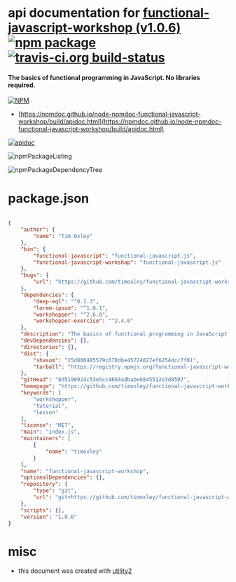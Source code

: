 # api documentation for  [functional-javascript-workshop (v1.0.6)](https://github.com/timoxley/functional-javascript-workshop)  [![npm package](https://img.shields.io/npm/v/npmdoc-functional-javascript-workshop.svg?style=flat-square)](https://www.npmjs.org/package/npmdoc-functional-javascript-workshop) [![travis-ci.org build-status](https://api.travis-ci.org/npmdoc/node-npmdoc-functional-javascript-workshop.svg)](https://travis-ci.org/npmdoc/node-npmdoc-functional-javascript-workshop)
#### The basics of functional programming in JavaScript. No libraries required.

[![NPM](https://nodei.co/npm/functional-javascript-workshop.png?downloads=true&downloadRank=true&stars=true)](https://www.npmjs.com/package/functional-javascript-workshop)

- [https://npmdoc.github.io/node-npmdoc-functional-javascript-workshop/build/apidoc.html](https://npmdoc.github.io/node-npmdoc-functional-javascript-workshop/build/apidoc.html)

[![apidoc](https://npmdoc.github.io/node-npmdoc-functional-javascript-workshop/build/screenCapture.buildCi.browser.%252Ftmp%252Fbuild%252Fapidoc.html.png)](https://npmdoc.github.io/node-npmdoc-functional-javascript-workshop/build/apidoc.html)

![npmPackageListing](https://npmdoc.github.io/node-npmdoc-functional-javascript-workshop/build/screenCapture.npmPackageListing.svg)

![npmPackageDependencyTree](https://npmdoc.github.io/node-npmdoc-functional-javascript-workshop/build/screenCapture.npmPackageDependencyTree.svg)



# package.json

```json

{
    "author": {
        "name": "Tim Oxley"
    },
    "bin": {
        "functional-javascript": "functional-javascript.js",
        "functional-javascript-workshop": "functional-javascript.js"
    },
    "bugs": {
        "url": "https://github.com/timoxley/functional-javascript-workshop/issues"
    },
    "dependencies": {
        "deep-eql": "^0.1.3",
        "lorem-ipsum": "^1.0.1",
        "workshopper": "^2.6.0",
        "workshopper-exercise": "^2.4.0"
    },
    "description": "The basics of functional programming in JavaScript. No libraries required.",
    "devDependencies": {},
    "directories": {},
    "dist": {
        "shasum": "25d800485579c678dbe45724027ef6254dcc7f01",
        "tarball": "https://registry.npmjs.org/functional-javascript-workshop/-/functional-javascript-workshop-1.0.6.tgz"
    },
    "gitHead": "8d5190924c53e5cc4664adbabe6845512e3d8597",
    "homepage": "https://github.com/timoxley/functional-javascript-workshop",
    "keywords": [
        "workshopper",
        "tutorial",
        "lesson"
    ],
    "license": "MIT",
    "main": "index.js",
    "maintainers": [
        {
            "name": "timoxley"
        }
    ],
    "name": "functional-javascript-workshop",
    "optionalDependencies": {},
    "repository": {
        "type": "git",
        "url": "git+https://github.com/timoxley/functional-javascript-workshop.git"
    },
    "scripts": {},
    "version": "1.0.6"
}
```



# misc
- this document was created with [utility2](https://github.com/kaizhu256/node-utility2)
